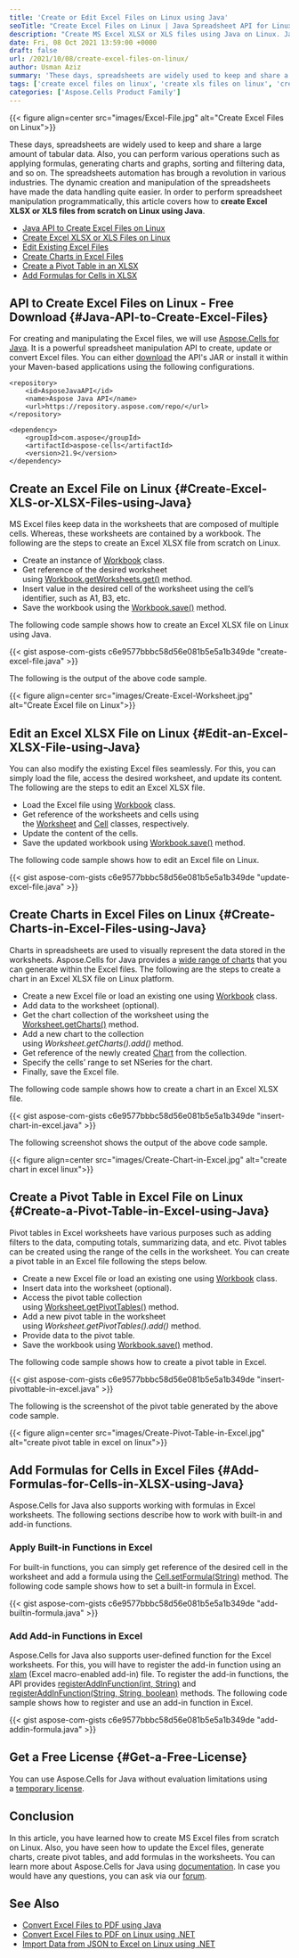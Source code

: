 ```yaml
---
title: 'Create or Edit Excel Files on Linux using Java'
seoTitle: "Create Excel Files on Linux | Java Spreadsheet API for Linux"
description: "Create MS Excel XLSX or XLS files using Java on Linux. Java code samples of how to add tables, charts, and built-in or add-in functions in Excel."
date: Fri, 08 Oct 2021 13:59:00 +0000
draft: false
url: /2021/10/08/create-excel-files-on-linux/
author: Usman Aziz
summary: 'These days, spreadsheets are widely used to keep and share a large amount of tabular data. Also, you can perform various operations such as applying formulas, generating charts and graphs, sorting and filtering data, and so on. The spreadsheets automation has brough a revolution in various industries. The dynamic creation and manipulation of the spreadsheets have made the data handling quite easier. In order to perform spreadsheet manipulation programmatically, this article covers how to **create Excel XLSX or XLS files from scratch on Linux using Java**.'
tags: ['create excel files on linux', 'create xls files on linux', 'create xlsx files on linux']
categories: ['Aspose.Cells Product Family']
---
```




{{< figure align=center src="images/Excel-File.jpg" alt="Create Excel Files on Linux">}}


These days, spreadsheets are widely used to keep and share a large amount of tabular data. Also, you can perform various operations such as applying formulas, generating charts and graphs, sorting and filtering data, and so on. The spreadsheets automation has brough a revolution in various industries. The dynamic creation and manipulation of the spreadsheets have made the data handling quite easier. In order to perform spreadsheet manipulation programmatically, this article covers how to **create Excel XLSX or XLS files from scratch on Linux using Java**.

*   [Java API to Create Excel Files on Linux][1]
*   [Create Excel XLSX or XLS Files on Linux][2]
*   [Edit Existing Excel Files][3]
*   [Create Charts in Excel Files][4]
*   [Create a Pivot Table in an XLSX][5]
*   [Add Formulas for Cells in XLSX][6]

## API to Create Excel Files on Linux - Free Download {#Java-API-to-Create-Excel-Files}

For creating and manipulating the Excel files, we will use [Aspose.Cells for Java][7]. It is a powerful spreadsheet manipulation API to create, update or convert Excel files. You can either [download][8] the API's JAR or install it within your Maven-based applications using the following configurations.

```
<repository>
    <id>AsposeJavaAPI</id>
    <name>Aspose Java API</name>
    <url>https://repository.aspose.com/repo/</url>
</repository>
```
```
<dependency>
    <groupId>com.aspose</groupId>
    <artifactId>aspose-cells</artifactId>
    <version>21.9</version>
</dependency>
```

## Create an Excel File on Linux {#Create-Excel-XLS-or-XLSX-Files-using-Java}

MS Excel files keep data in the worksheets that are composed of multiple cells. Whereas, these worksheets are contained by a workbook. The following are the steps to create an Excel XLSX file from scratch on Linux.

*   Create an instance of [Workbook][9] class.
*   Get reference of the desired worksheet using [Workbook.getWorksheets.get()][10] method.
*   Insert value in the desired cell of the worksheet using the cell’s identifier, such as A1, B3, etc.
*   Save the workbook using the [Workbook.save()][11] method.

The following code sample shows how to create an Excel XLSX file on Linux using Java.

{{< gist aspose-com-gists c6e9577bbbc58d56e081b5e5a1b349de "create-excel-file.java" >}}

The following is the output of the above code sample.



{{< figure align=center src="images/Create-Excel-Worksheet.jpg" alt="Create Excel file on Linux">}}


## Edit an Excel XLSX File on Linux {#Edit-an-Excel-XLSX-File-using-Java}

You can also modify the existing Excel files seamlessly. For this, you can simply load the file, access the desired worksheet, and update its content. The following are the steps to edit an Excel XLSX file.

*   Load the Excel file using [Workbook][12] class.
*   Get reference of the worksheets and cells using the [Worksheet][13] and [Cell][14] classes, respectively.
*   Update the content of the cells.
*   Save the updated workbook using [Workbook.save()][15] method.

The following code sample shows how to edit an Excel file on Linux.

{{< gist aspose-com-gists c6e9577bbbc58d56e081b5e5a1b349de "update-excel-file.java" >}}

## Create Charts in Excel Files on Linux {#Create-Charts-in-Excel-Files-using-Java}

Charts in spreadsheets are used to visually represent the data stored in the worksheets. Aspose.Cells for Java provides a [wide range of charts][16] that you can generate within the Excel files. The following are the steps to create a chart in an Excel XLSX file on Linux platform.

*   Create a new Excel file or load an existing one using [Workbook][17] class.
*   Add data to the worksheet (optional).
*   Get the chart collection of the worksheet using the [Worksheet.getCharts()][18] method.
*   Add a new chart to the collection using _Worksheet.getCharts().add()_ method.
*   Get reference of the newly created [Chart][19] from the collection.
*   Specify the cells’ range to set NSeries for the chart.
*   Finally, save the Excel file.

The following code sample shows how to create a chart in an Excel XLSX file.

{{< gist aspose-com-gists c6e9577bbbc58d56e081b5e5a1b349de "insert-chart-in-excel.java" >}}

The following screenshot shows the output of the above code sample.



{{< figure align=center src="images/Create-Chart-in-Excel.jpg" alt="create chart in excel linux">}}


## Create a Pivot Table in Excel File on Linux {#Create-a-Pivot-Table-in-Excel-using-Java}

Pivot tables in Excel worksheets have various purposes such as adding filters to the data, computing totals, summarizing data, and etc. Pivot tables can be created using the range of the cells in the worksheet. You can create a pivot table in an Excel file following the steps below.

*   Create a new Excel file or load an existing one using [Workbook][20] class.
*   Insert data into the worksheet (optional).
*   Access the pivot table collection using [Worksheet.getPivotTables()][21] method.
*   Add a new pivot table in the worksheet using _Worksheet.getPivotTables().add()_ method.
*   Provide data to the pivot table.
*   Save the workbook using [Workbook.save()][22] method.

The following code sample shows how to create a pivot table in Excel.

{{< gist aspose-com-gists c6e9577bbbc58d56e081b5e5a1b349de "insert-pivottable-in-excel.java" >}}

The following is the screenshot of the pivot table generated by the above code sample.



{{< figure align=center src="images/Create-Pivot-Table-in-Excel.jpg" alt="create pivot table in excel on linux">}}


## Add Formulas for Cells in Excel Files {#Add-Formulas-for-Cells-in-XLSX-using-Java}

Aspose.Cells for Java also supports working with formulas in Excel worksheets. The following sections describe how to work with built-in and add-in functions.

### Apply Built-in Functions in Excel

For built-in functions, you can simply get reference of the desired cell in the worksheet and add a formula using the [Cell.setFormula(String)][23] method. The following code sample shows how to set a built-in formula in Excel.

{{< gist aspose-com-gists c6e9577bbbc58d56e081b5e5a1b349de "add-builtin-formula.java" >}}

### Add Add-in Functions in Excel

Aspose.Cells for Java also supports user-defined function for the Excel worksheets. For this, you will have to register the add-in function using an [xlam][24] (Excel macro-enabled add-in) file. To register the add-in functions, the API provides [registerAddInFunction(int, String)][25] and [registerAddInFunction(String, String, boolean)][26] methods. The following code sample shows how to register and use an add-in function in Excel.

{{< gist aspose-com-gists c6e9577bbbc58d56e081b5e5a1b349de "add-addin-formula.java" >}}

## Get a Free License {#Get-a-Free-License}

You can use Aspose.Cells for Java without evaluation limitations using a [temporary license][27].

## Conclusion

In this article, you have learned how to create MS Excel files from scratch on Linux. Also, you have seen how to update the Excel files, generate charts, create pivot tables, and add formulas in the worksheets. You can learn more about Aspose.Cells for Java using [documentation][28]. In case you would have any questions, you can ask via our [forum][29].

## See Also

*   [Convert Excel Files to PDF using Java][30]
*   [Convert Excel Files to PDF on Linux using .NET][31]
*   [Import Data from JSON to Excel on Linux using .NET][32]




[1]: #Java-API-to-Create-Excel-Files
[2]: #Create-Excel-XLS-or-XLSX-Files-using-Java
[3]: #Edit-an-Excel-XLSX-File-using-Java
[4]: #Create-Charts-in-Excel-Files-using-Java
[5]: #Create-a-Pivot-Table-in-Excel-using-Java
[6]: #Add-Formulas-for-Cells-in-XLSX-using-Java
[7]: https://products.aspose.com/cells/java
[8]: https://downloads.aspose.com/cells/java
[9]: https://apireference.aspose.com/cells/java/com.aspose.cells/Workbook
[10]: https://apireference.aspose.com/cells/java/com.aspose.cells/workbook#Worksheets
[11]: https://apireference.aspose.com/cells/java/com.aspose.cells/workbook#save(java.lang.String)
[12]: https://apireference.aspose.com/cells/java/com.aspose.cells/workbook
[13]: https://apireference.aspose.com/cells/java/com.aspose.cells/Worksheet
[14]: https://apireference.aspose.com/cells/java/com.aspose.cells/Cell
[15]: https://apireference.aspose.com/cells/java/com.aspose.cells/workbook#save(java.lang.String)
[16]: https://docs.aspose.com/cells/java/creating-and-customizing-charts/#creating-a-simple-chart
[17]: https://apireference.aspose.com/cells/java/com.aspose.cells/workbook
[18]: https://apireference.aspose.com/cells/java/com.aspose.cells/worksheet#Charts
[19]: https://apireference.aspose.com/cells/java/com.aspose.cells/Chart
[20]: https://apireference.aspose.com/cells/java/com.aspose.cells/workbook
[21]: https://apireference.aspose.com/cells/java/com.aspose.cells/worksheet#PivotTables
[22]: https://apireference.aspose.com/cells/java/com.aspose.cells/workbook#save(java.lang.String)
[23]: https://apireference.aspose.com/cells/java/com.aspose.cells/cell#Formula
[24]: https://docs.fileformat.com/spreadsheet/xlam/
[25]: https://apireference.aspose.com/cells/java/com.aspose.cells/worksheetcollection#registerAddInFunction(int,%20java.lang.String)
[26]: https://apireference.aspose.com/cells/java/com.aspose.cells/worksheetcollection#registerAddInFunction(java.lang.String,%20java.lang.String,%20boolean)
[27]: https://purchase.aspose.com/temporary-license
[28]: https://docs.aspose.com/cells/java/getting-started/
[29]: https://forum.aspose.com/
[30]: https://blog.aspose.com/2020/08/12/convert-excel-to-pdf-using-java/
[31]: https://blog.aspose.com/2021/10/12/convert-excel-files-to-pdf-on-linux/
[32]: https://blog.aspose.com/2021/09/16/import-data-from-json-to-excel-on-linux/




